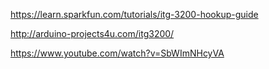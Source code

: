 https://learn.sparkfun.com/tutorials/itg-3200-hookup-guide

http://arduino-projects4u.com/itg3200/

https://www.youtube.com/watch?v=SbWImNHcyVA
